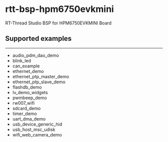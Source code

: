 # rtt-bsp-hpm6750evkmini
RT-Thread Studio BSP for HPM6750EVKMINI Board

## Supported examples
***
- audio_pdm_dao_demo
- blink_led
- can_example
- ethernet_demo
- ethernet_ptp_master_demo
- ethernet_ptp_slave_demo
- flashdb_demo
- lv_demo_widgets
- pwmbeep_demo
- rw007_wifi
- sdcard_demo
- timer_demo
- uart_dma_demo
- usb_device_generic_hid
- usb_host_msc_udisk
- wifi_web_camera_demo